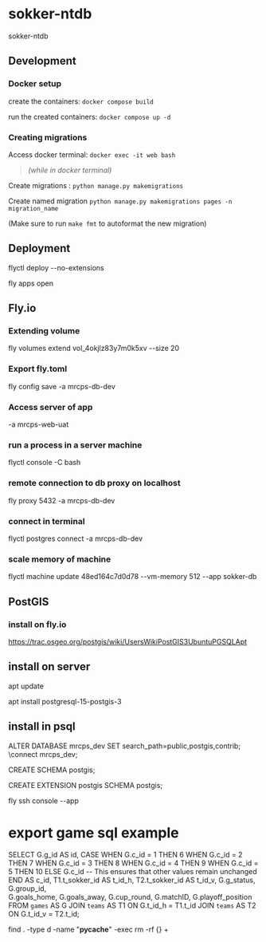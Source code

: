 # sokker-ntdb

sokker-ntdb

## Development

### Docker setup

create the containers:
`docker compose build`

run the created containers:
`docker compose up -d`

### Creating migrations

Access docker terminal:
`docker exec -it web bash`

> _(while in docker terminal)_

Create migrations :
`python manage.py makemigrations`

Create named migration
`python manage.py makemigrations pages -n migration_name`

(Make sure to run `make fmt` to autoformat the new migration)

## Deployment

flyctl deploy --no-extensions

fly apps open

## Fly.io

### Extending volume

fly volumes extend vol_4okjlz83y7m0k5xv --size 20

### Export fly.toml

fly config save -a mrcps-db-dev

### Access server of app

-a mrcps-web-uat

### run a process in a server machine

flyctl console -C bash

### remote connection to db proxy on localhost

fly proxy 5432 -a mrcps-db-dev

### connect in terminal

flyctl postgres connect -a mrcps-db-dev

### scale memory of machine

flyctl machine update 48ed164c7d0d78 --vm-memory 512 --app sokker-db

## PostGIS

### install on fly.io

https://trac.osgeo.org/postgis/wiki/UsersWikiPostGIS3UbuntuPGSQLApt

## install on server

apt update

apt install postgresql-15-postgis-3

## install in psql

ALTER DATABASE mrcps_dev SET search_path=public,postgis,contrib;
\connect mrcps_dev;

CREATE SCHEMA postgis;

CREATE EXTENSION postgis SCHEMA postgis;

fly ssh console --app

# export game sql example

SELECT
G.g_id AS id,
CASE
WHEN G.c_id = 1 THEN 6
WHEN G.c_id = 2 THEN 7
WHEN G.c_id = 3 THEN 8
WHEN G.c_id = 4 THEN 9
WHEN G.c_id = 5 THEN 10
ELSE G.c_id -- This ensures that other values remain unchanged
END AS c_id,
T1.t_sokker_id AS t_id_h,
T2.t_sokker_id AS t_id_v,
G.g_status,
G.group_id,  
 G.goals_home,
G.goals_away,
G.cup_round,
G.matchID,
G.playoff_position
FROM `games` AS G
JOIN `teams` AS T1 ON G.t_id_h = T1.t_id
JOIN `teams` AS T2 ON G.t_id_v = T2.t_id;


find . -type d -name "__pycache__" -exec rm -rf {} +
